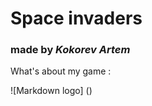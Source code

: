 # Space invaders

<!-- Italics -->

### made by _Kokorev Artem_ 


What's about my game :

<!-- Images -->
![Markdown logo]
()
